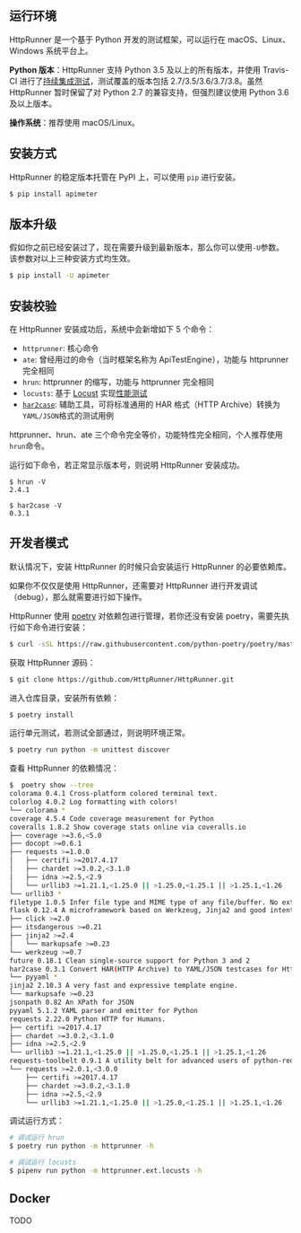 ## 运行环境

HttpRunner 是一个基于 Python 开发的测试框架，可以运行在 macOS、Linux、Windows 系统平台上。

**Python 版本**：HttpRunner 支持 Python 3.5 及以上的所有版本，并使用 Travis-CI 进行了[持续集成测试][travis-ci]，测试覆盖的版本包括 2.7/3.5/3.6/3.7/3.8。虽然 HttpRunner 暂时保留了对 Python 2.7 的兼容支持，但强烈建议使用 Python 3.6 及以上版本。

**操作系统**：推荐使用 macOS/Linux。

## 安装方式

HttpRunner 的稳定版本托管在 PyPI 上，可以使用 `pip` 进行安装。

```bash
$ pip install apimeter
```

## 版本升级

假如你之前已经安装过了，现在需要升级到最新版本，那么你可以使用`-U`参数。该参数对以上三种安装方式均生效。

```bash
$ pip install -U apimeter
```

## 安装校验

在 HttpRunner 安装成功后，系统中会新增如下 5 个命令：

- `httprunner`: 核心命令
- `ate`: 曾经用过的命令（当时框架名称为 ApiTestEngine），功能与 httprunner 完全相同
- `hrun`: httprunner 的缩写，功能与 httprunner 完全相同
- `locusts`: 基于 [Locust][Locust] 实现[性能测试](run-tests/load-test.md)
- [`har2case`][har2case]: 辅助工具，可将标准通用的 HAR 格式（HTTP Archive）转换为`YAML/JSON`格式的测试用例

httprunner、hrun、ate 三个命令完全等价，功能特性完全相同，个人推荐使用`hrun`命令。

运行如下命令，若正常显示版本号，则说明 HttpRunner 安装成功。

```text
$ hrun -V
2.4.1

$ har2case -V
0.3.1
```

## 开发者模式

默认情况下，安装 HttpRunner 的时候只会安装运行 HttpRunner 的必要依赖库。

如果你不仅仅是使用 HttpRunner，还需要对 HttpRunner 进行开发调试（debug），那么就需要进行如下操作。

HttpRunner 使用 [poetry][poetry] 对依赖包进行管理，若你还没有安装 poetry，需要先执行如下命令进行安装：

```bash
$ curl -sSL https://raw.githubusercontent.com/python-poetry/poetry/master/get-poetry.py | python
```

获取 HttpRunner 源码：

```bash
$ git clone https://github.com/HttpRunner/HttpRunner.git
```

进入仓库目录，安装所有依赖：

```bash
$ poetry install
```

运行单元测试，若测试全部通过，则说明环境正常。

```bash
$ poetry run python -m unittest discover
```

查看 HttpRunner 的依赖情况：

```bash
$  poetry show --tree
colorama 0.4.1 Cross-platform colored terminal text.
colorlog 4.0.2 Log formatting with colors!
└── colorama *
coverage 4.5.4 Code coverage measurement for Python
coveralls 1.8.2 Show coverage stats online via coveralls.io
├── coverage >=3.6,<5.0
├── docopt >=0.6.1
├── requests >=1.0.0
│   ├── certifi >=2017.4.17 
│   ├── chardet >=3.0.2,<3.1.0 
│   ├── idna >=2.5,<2.9 
│   └── urllib3 >=1.21.1,<1.25.0 || >1.25.0,<1.25.1 || >1.25.1,<1.26 
└── urllib3 *
filetype 1.0.5 Infer file type and MIME type of any file/buffer. No external dependencies.
flask 0.12.4 A microframework based on Werkzeug, Jinja2 and good intentions
├── click >=2.0
├── itsdangerous >=0.21
├── jinja2 >=2.4
│   └── markupsafe >=0.23 
└── werkzeug >=0.7
future 0.18.1 Clean single-source support for Python 3 and 2
har2case 0.3.1 Convert HAR(HTTP Archive) to YAML/JSON testcases for HttpRunner.
└── pyyaml *
jinja2 2.10.3 A very fast and expressive template engine.
└── markupsafe >=0.23
jsonpath 0.82 An XPath for JSON
pyyaml 5.1.2 YAML parser and emitter for Python
requests 2.22.0 Python HTTP for Humans.
├── certifi >=2017.4.17
├── chardet >=3.0.2,<3.1.0
├── idna >=2.5,<2.9
└── urllib3 >=1.21.1,<1.25.0 || >1.25.0,<1.25.1 || >1.25.1,<1.26
requests-toolbelt 0.9.1 A utility belt for advanced users of python-requests
└── requests >=2.0.1,<3.0.0
    ├── certifi >=2017.4.17 
    ├── chardet >=3.0.2,<3.1.0 
    ├── idna >=2.5,<2.9 
    └── urllib3 >=1.21.1,<1.25.0 || >1.25.0,<1.25.1 || >1.25.1,<1.26 
```

调试运行方式：

```bash
# 调试运行 hrun
$ poetry run python -m httprunner -h

# 调试运行 locusts
$ pipenv run python -m httprunner.ext.locusts -h
```

## Docker

TODO

[travis-ci]: https://travis-ci.org/HttpRunner/HttpRunner
[Locust]: http://locust.io/
[har2case]: https://github.com/HttpRunner/har2case
[poetry]: https://github.com/sdispater/poetry